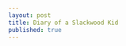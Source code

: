 ```yaml
---
layout: post
title: Diary of a Slackwood Kid
published: true
---
```


<camera data-app-id='a-f21b8760-7d31-0138-b245-02ddb357f02a' id='myCamera'></camera>
